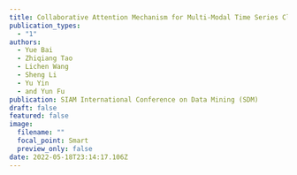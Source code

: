 ```yaml
---
title: Collaborative Attention Mechanism for Multi-Modal Time Series Classification
publication_types:
  - "1"
authors:
  - Yue Bai
  - Zhiqiang Tao
  - Lichen Wang
  - Sheng Li
  - Yu Yin
  - and Yun Fu
publication: SIAM International Conference on Data Mining (SDM)
draft: false
featured: false
image:
  filename: ""
  focal_point: Smart
  preview_only: false
date: 2022-05-18T23:14:17.106Z
---
```

